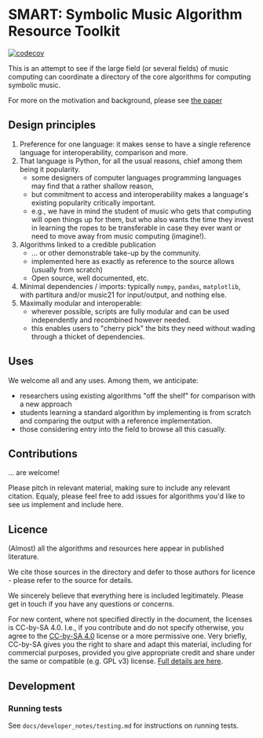 # SMART: Symbolic Music Algorithm Resource Toolkit


[![codecov](https://codecov.io/gh/{username}/{repo}/branch/main/graph/badge.svg)](https://codecov.io/gh/{username}/{repo})

This is an attempt to see if the large field (or several fields) of music computing can coordinate a directory of the core algorithms for computing symbolic music.

For more on the motivation and background, please see [the paper](./paper.md)


## Design principles

1. Preference for one language: it makes sense to have a single reference language for interoperability, comparison and more.
2. That language is Python, for all the usual reasons, chief among them being it popularity.
   - some designers of computer languages programming languages may find that a rather shallow reason,
   - but commitment to access and interoperability makes a language's existing popularity critically important.
   - e.g., we have in mind the student of music who gets that computing will open things up for them, but who also wants the time they invest in learning the ropes to be transferable in case they ever want or need to move away from music computing (imagine!).
3. Algorithms linked to a credible publication
   - ... or other demonstrable take-up by the community.
   - implemented here as exactly as reference to the source allows (usually from scratch)
   - Open source, well documented, etc.
4. Minimal dependencies / imports: typically `numpy`, `pandas`, `matplotlib`, with partitura and/or music21 for input/output, and nothing else.
5. Maximally modular and interoperable:
     - wherever possible, scripts are fully modular and can be used independently and recombined however needed.
     - this enables users to "cherry pick" the bits they need without wading through a thicket of dependencies.


## Uses

We welcome all and any uses.
Among them, we anticipate:

- researchers using existing algorithms "off the shelf" for comparison with a new approach
- students learning a standard algorithm by implementing is from scratch and comparing the output with a reference implementation.
- those considering entry into the field to browse all this casually.


## Contributions

... are welcome!

Please pitch in relevant material, making sure to include any relevant citation.
Equaly, please feel free to add issues for algorithms you'd like to see us implement and include here.


## Licence

(Almost) all the algorithms and resources here appear in published literature.

We cite those sources in the directory and defer to those authors for licence -
please refer to the source for details.

We sincerely believe that everything here is included legitimately.
Please get in touch if you have any questions or concerns.

For new content, where not specified directly in the document, the licenses is CC-by-SA 4.0.
I.e., if you contribute and do not specify otherwise, you agree to the [CC-by-SA 4.0](https://creativecommons.org/licenses/by-sa/4.0/deed.en) license or a more permissive one.
Very briefly, CC-by-SA gives you the right to share and adapt this material, including for commercial purposes, provided you give appropriate credit and share under the same or compatible (e.g. GPL v3) license. [Full details are here](https://creativecommons.org/licenses/by-sa/4.0/legalcode.en).


## Development

### Running tests

See `docs/developer_notes/testing.md` for instructions on running tests.

